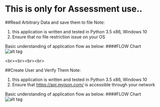 # This is only for Assessment use..

##Read Arbitrary Data and save them to file
Note: 
1. this application is written and tested in Python 3.5 x86, Windows 10
2. Ensure that no file restriction issue on your OS

Basic understanding of application flow as below:
####FLOW Chart
![alt tag](README.md_source_file/arbitrary-data-reader-to-file_flowchart.png)

<br\><br\><br\><br\>

##Create User and Verify Them
Note: 
1. this application is written and tested in Python 3.5 x86, Windows 10
2. Ensure that https://api.myjson.com/ is accessible through your network

Basic understanding of application flow as below:
####FLOW Chart
![alt tag](README.md_source_file/test_create_user_and_verify_flowchart.png)
